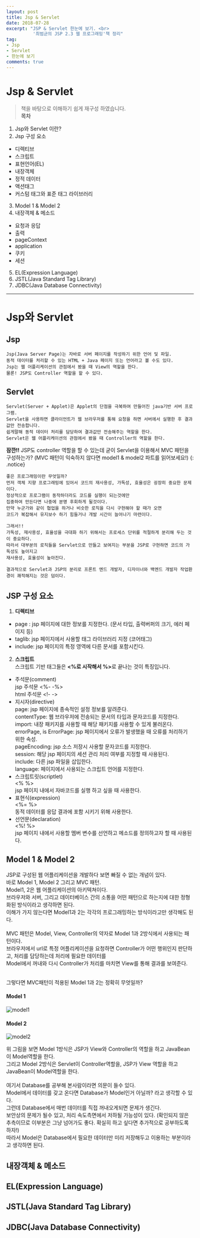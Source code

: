 ```yaml
---
layout: post
title: Jsp & Servlet
date: 2018-07-28 
excerpt: "JSP & Servlet 한눈에 보기. <br>
          '최범균의 JSP 2.3 웹 프로그래밍'책 정리"
tag: 
- Jsp
- Servlet
- 한눈에 보기 
comments: true
---
```

# Jsp & Servlet 
> 책을 바탕으로 이해하기 쉽게 재구성 하였습니다. <br>
<strong>목차</strong> <br> 
1. Jsp와 Servlet 이란?
2. Jsp 구성 요소
- 디렉티브 
- 스크립트
- 표현언어(EL)
- 내장객체
- 정적 데이터
- 액션태그
- 커스텀 태그와 표준 태그 라이브러리
3. Model 1 & Model 2 
4. 내장객체 & 메소드
- 요청과 응답
- 출력
- pageContext
- application
- 쿠키
- 세션 
5. EL(Expression Language)
6. JSTL(Java Standard Tag Library)
7. JDBC(Java Database Connectivity)

---

# Jsp와 Servlet 

## Jsp

``` 
Jsp(Java Server Page)는 자바로 서버 페이지를 작성하기 위한 언어 및 파일. 
동적 데이터를 처리할 수 있는 HTML + Java 페이지 또는 언어라고 볼 수도 있다. 
Jsp는 웹 어플리케이션의 관점에서 봤을 때 View의 역할을 한다. 
물론! JSP도 Controller 역할을 할 수 있다.
```
## Servlet

``` 
Servlet(Server + Applet)은 Applet의 단점을 극복하여 만들어진 java기반 서버 프로그램.
Servlet을 사용하면 클라이언트가 웹 브라우저를 통해 요청을 하면 서버에서 실행한 후 결과값만 전송합니다.
쉽게말해 동적 데이터 처리를 담당하여 결과값만 전송해주는 역할을 한다. 
Servlet은 웹 어플리케이션의 관점에서 봤을 때 Controller의 역할을 한다. 

```

**잠깐!!** JSP도 controller 역할을 할 수 있는데 굳이 Servlet을 이용해서 MVC 패턴을 구성하는가? (MVC 패턴이 익숙하지 않다면 model1 & model2 파트를 읽어보세요!)
{: .notice}
```
좋은 프로그래밍이란 무엇일까?
먼저 객체 지향 프로그래밍에 있어서 코드의 재사용성, 가독성, 효율성은 굉장히 중요한 문제이다.
정상적으로 프로그램이 동작하더라도 코드를 실행이 되는것에만 
집중하여 만든다면 나중에 분명 후회하게 될것이다.
만약 누군가와 같이 협업을 하거나 비슷한 로직을 다시 구현해야 할 때가 오면 
코드가 복잡해서 유지보수 하기 힘들거나 개발 시간이 늘어나기 마련이다. 

그래서!! 
가독성, 재사용성, 효율성을 극대화 하기 위해서는 프로세스 단위를 적절하게 분리해 두는 것이 중요하다.
따라서 대부분의 로직들을 Servlet으로 만들고 보여지는 부분을 JSP로 구현하면 코드의 가독성도 높아지고 
재사용성, 효율성이 높아진다.

결과적으로 Servlet과 JSP의 분리로 프론트 엔드 개발자, 디자이너와 백엔드 개발자 작업환경이 쾌적해지는 것은 덤이다.
```

## JSP 구성 요소 

1. <kbd><strong>디렉티브</strong></kbd> <br> 
- page : jsp 페이지에 대한 정보를 지정한다. (문서 타입, 출력버퍼의 크기, 에러 페이지 등)
- taglib: jsp 페이지에서 사용할 태그 라이브러리 지정 (코어태그)
- include: jsp 페이지의 특정 영역에 다른 문서를 포함시킨다. 

2. <kdb><strong>스크립트</strong></kdb> <br>
스크립트 기반 태그들은 <strong><%로 시작해서 %></strong>로 끝나는 것이 특징입니다.
- 주석문(comment) <br>
  jsp 주석문 <%- -%> <br>
  html 주석문 <!- ->
- 지시자(directive) <br>
  page: jsp 페이지에 종속적인 설정 정보를 알려준다. <br>
  contentType: 웹 브라우저에 전송되는 문서의 타입과 문자코드를 지정한다. <br>
  import: 내장 패키지를 사용할 때 해당 패키지를 사용할 수 있게 불러온다. <br>
  errorPage, is ErrorPage: jsp 페이지에서 오류가 발생했을 때 오류를 처리하기 위한 속성. <br>
  pageEncoding: jsp 소스 저장시 사용할 문자코드를 지정한다. <br>
  session: 해당 jsp 페이지의 세션 관리 처리 여부를 지정할 때 사용된다. <br>
  include: 다른 jsp 파일을 삽입한다. <br>
  language: 페이지에서 사용되는 스크립트 언어를 지정한다.<br>
- 스크립트릿(scriptlet) <br>
  <% %> <br>
  jsp 페이지 내에서 자바코드를 실행 하고 싶을 때 사용한다.
- 표현식(expression) <br>
  <%= %> <br>
  동적 데이터를 응답 결과에 포함 시키기 위해 사용한다. 
- 선언문(declaration) <br>
  <%! %> <br>
  jsp 페이지 내에서 사용할 멤버 변수를 선언하고 메소드를 정의하고자 할 때 사용된다. 

## Model 1 & Model 2 
JSP로 구성된 웹 어플리케이션을 개발하다 보면 빠질 수 없는 개념이 있다. <br>
바로 Model 1, Model 2 그리고 MVC 패턴. <br>
Model1, 2은 웹 어플리케이션의 아키텍쳐이다. <br>
브라우저와 서버, 그리고 데이터베이스 간의 소통을 어떤 패턴으로 하는지에 대한 정형화된 방식이라고 생각하면 된다.<br>
이해가 가지 않는다면 Model1과 2는 각각의 프로그래밍하는 방식이라고만 생각해도 된다.<br> 
<br>
MVC 패턴은 Model, View, Controller의 약자로 Model 1과 2방식에서 사용되는 패턴이다.<br>
브라우저에서 url로 특정 어플리케이션을 요청하면 Controller가 어떤 행위인지 판단하고, 처리를 담당하는데 처리에 필요한 데이터를 <br>
Model에서 꺼내와 다시 Controller가 처리를 마치면 View를 통해 결과를 보여준다.<br>
<br>

그렇다면 MVC패턴이 적용된 Model 1과 2는 정확히 무엇일까? <br>

#### Model 1
![model1](https://user-images.githubusercontent.com/33630505/56863468-84597200-69f1-11e9-84e7-45fcfd0d04d3.JPG)

#### Model 2
![model2](https://user-images.githubusercontent.com/33630505/56863469-86233580-69f1-11e9-84a4-de7c0952a9bd.JPG)

위 그림을 보면 Model 1방식은 JSP가 View와 Controller의 역할을 하고 JavaBean이 Model역할을 한다. <br>
그리고 Model 2방식은 Servlet이 Controller역할을, JSP가 View 역할을 하고 JavaBean이 Model역할을 한다.<br>
<br>
여기서 Database를 공부해 본사람이라면 의문이 들수 있다. <br>
Model에서 데이터를 갖고 온다면 Database가 Model인거 아닐까? 라고 생각할 수 있다. <br>
그런데 Database에서 매번 데이터를 직접 꺼내오게되면 문제가 생긴다. <br>
보안상의 문제가 될수 있고, 처리 속도측면에서 저하될 가능성이 있다. (확인되지 않은 추측이므로 이부분은 그냥 넘어가도 좋다. 확실히 하고 싶다면 추가적으로 공부하도록 하자!) <br>
따라서 Model은 Database에서 필요한 데이터만 미리 저장해두고 이용하는 부분이라고 생각하면 된다.<br>


## 내장객체 & 메소드

## EL(Expression Language)

## JSTL(Java Standard Tag Library)

## JDBC(Java Database Connectivity)

